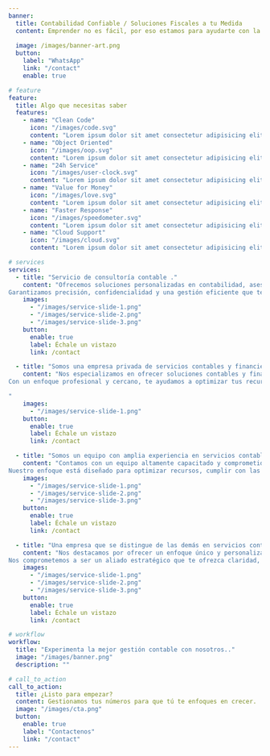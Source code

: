 ```yaml
---
banner:
  title: Contabilidad Confiable / Soluciones Fiscales a tu Medida
  content: Emprender no es fácil, por eso estamos para ayudarte con la  __liquidación de sueldos, declaraciones juradas, asesoría laboral y tributaria__. Gestionamos tus obligaciones ante DGI, BPS y MTSS, optimizando costos y reduciendo riesgos..
  
  image: /images/banner-art.png
  button:
    label: "WhatsApp"
    link: "/contact"
    enable: true

# feature
feature:
  title: Algo que necesitas saber
  features:
    - name: "Clean Code"
      icon: "/images/code.svg"
      content: "Lorem ipsum dolor sit amet consectetur adipisicing elit quam nihil"
    - name: "Object Oriented"
      icon: "/images/oop.svg"
      content: "Lorem ipsum dolor sit amet consectetur adipisicing elit quam nihil"
    - name: "24h Service"
      icon: "/images/user-clock.svg"
      content: "Lorem ipsum dolor sit amet consectetur adipisicing elit quam nihil"
    - name: "Value for Money"
      icon: "/images/love.svg"
      content: "Lorem ipsum dolor sit amet consectetur adipisicing elit quam nihil"
    - name: "Faster Response"
      icon: "/images/speedometer.svg"
      content: "Lorem ipsum dolor sit amet consectetur adipisicing elit quam nihil"
    - name: "Cloud Support"
      icon: "/images/cloud.svg"
      content: "Lorem ipsum dolor sit amet consectetur adipisicing elit quam nihil"

# services
services:
  - title: "Servicio de consultoría contable ."
    content: "Ofrecemos soluciones personalizadas en contabilidad, asesoría fiscal y planificación financiera para personas y empresas. Nuestro equipo de expertos se especializa en la preparación de estados financieros, cumplimiento tributario, y optimización de recursos.
Garantizamos precisión, confidencialidad y una gestión eficiente que te permitirá centrarte en el crecimiento de tu negocio mientras nosotros nos ocupamos de los números."
    images:
      - "/images/service-slide-1.png"
      - "/images/service-slide-2.png"
      - "/images/service-slide-3.png"
    button:
      enable: true
      label: Échale un vistazo
      link: /contact

  - title: "Somos una empresa privada de servicios contables y financieros."
    content: "Nos especializamos en ofrecer soluciones contables y financieras personalizadas para empresas y particulares. Gestionamos impuestos, elaboramos estados financieros y brindamos asesoría fiscal con la máxima precisión y cumplimiento normativo.
Con un enfoque profesional y cercano, te ayudamos a optimizar tus recursos, garantizar la transparencia en tus finanzas y tomar decisiones informadas para el crecimiento de tu negocio.

"
    images:
      - "/images/service-slide-1.png"
    button:
      enable: true
      label: Échale un vistazo
      link: /contact

  - title: "Somos un equipo con amplia experiencia en servicios contables y financieros."
    content: "Contamos con un equipo altamente capacitado y comprometido en ofrecer soluciones integrales en contabilidad, impuestos y planificación financiera. Trabajamos con precisión y adaptabilidad, garantizando resultados confiables y eficaces.
Nuestro enfoque está diseñado para optimizar recursos, cumplir con las normativas fiscales y proporcionar la claridad financiera que necesitas para tomar decisiones estratégicas y hacer crecer tu negocio."
    images:
      - "/images/service-slide-1.png"
      - "/images/service-slide-2.png"
      - "/images/service-slide-3.png"
    button:
      enable: true
      label: Échale un vistazo
      link: /contact

  - title: "Una empresa que se distingue de las demás en servicios contables y financieros."
    content: "Nos destacamos por ofrecer un enfoque único y personalizado en la gestión contable, fiscal y financiera, brindando soluciones a medida para cada cliente. Nuestro equipo de profesionales experimentados se asegura de que tu negocio cumpla con todas las normativas mientras optimiza recursos y maximiza la rentabilidad.
Nos comprometemos a ser un aliado estratégico que te ofrezca claridad, eficiencia y confianza en todos tus procesos financieros."
    images:
      - "/images/service-slide-1.png"
      - "/images/service-slide-2.png"
      - "/images/service-slide-3.png"
    button:
      enable: true
      label: Échale un vistazo
      link: /contact

# workflow
workflow:
  title: "Experimenta la mejor gestión contable con nosotros.."
  image: "/images/banner.png"
  description: ""

# call_to_action
call_to_action:
  title: ¿Listo para empezar?
  content: Gestionamos tus números para que tú te enfoques en crecer. ¡Cuentas claras, negocio próspero! 💼✅.
  image: "/images/cta.png"
  button:
    enable: true
    label: "Contactenos"
    link: "/contact"
---
```

